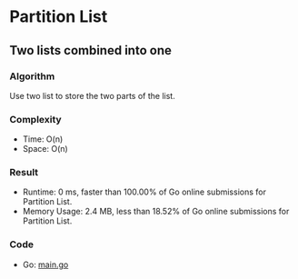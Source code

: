 # Partition List



## Two lists combined into one



### Algorithm

Use two list to store the two parts of the list.


### Complexity

- Time: O(n)
- Space: O(n)


### Result

- Runtime: 0 ms, faster than 100.00% of Go online submissions for Partition List.
- Memory Usage: 2.4 MB, less than 18.52% of Go online submissions for Partition List.


### Code

- Go: [main.go](#maingo)